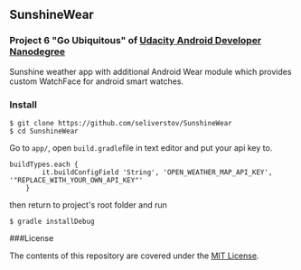 
## SunshineWear
### Project 6 "Go Ubiquitous" of [Udacity Android Developer Nanodegree](https://www.udacity.com/course/android-developer-nanodegree--nd801)

Sunshine weather app with additional Android Wear module which provides custom WatchFace for android smart watches.

### Install
```
$ git clone https://github.com/seliverstov/SunshineWear
$ cd SunshineWear
```
Go to `app/`, open `build.gradle`file in text editor and put your api key to. 

```
buildTypes.each {
        it.buildConfigField 'String', 'OPEN_WEATHER_MAP_API_KEY', '"REPLACE_WITH_YOUR_OWN_API_KEY"'
    }
```
then return to project's root folder and run
```
$ gradle installDebug
```
###License

The contents of this repository are covered under the [MIT License](http://choosealicense.com/licenses/mit/).
